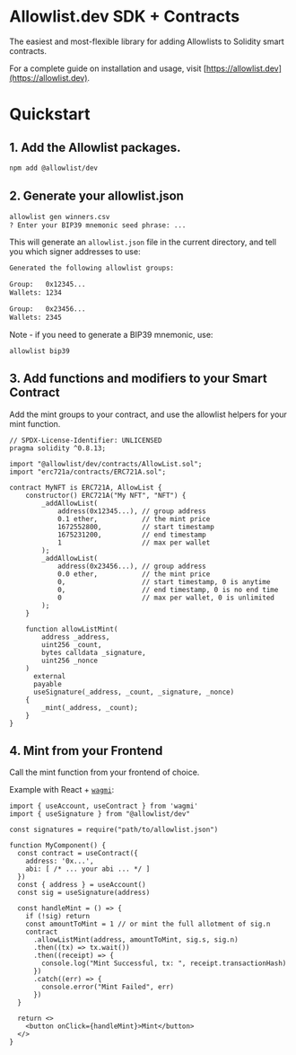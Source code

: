 # Allowlist.dev SDK + Contracts

The easiest and most-flexible library for adding Allowlists to Solidity smart  contracts.

For a complete guide on installation and usage, visit [https://allowlist.dev](https://allowlist.dev).

# Quickstart

## 1. Add the Allowlist packages.

```sh
npm add @allowlist/dev
```

## 2. Generate your allowlist.json

```sh
allowlist gen winners.csv 
? Enter your BIP39 mnemonic seed phrase: ...
```

This will generate an `allowlist.json` file in the current directory, and tell you which signer addresses to use:

```sh
Generated the following allowlist groups:

Group:   0x12345...
Wallets: 1234

Group:   0x23456...
Wallets: 2345
```

Note - if you need to generate a BIP39 mnemonic, use: 
```
allowlist bip39
```

## 3. Add functions and modifiers to your Smart Contract

Add the mint groups to your contract, and use the allowlist helpers for your mint function. 

```solidity
// SPDX-License-Identifier: UNLICENSED
pragma solidity ^0.8.13;

import "@allowlist/dev/contracts/AllowList.sol";
import "erc721a/contracts/ERC721A.sol";

contract MyNFT is ERC721A, AllowList {
    constructor() ERC721A("My NFT", "NFT") {
        _addAllowList(
            address(0x12345...), // group address
            0.1 ether,           // the mint price
            1672552800,          // start timestamp
            1675231200,          // end timestamp
            1                    // max per wallet
        );
        _addAllowList(
            address(0x23456...), // group address
            0.0 ether,           // the mint price
            0,                   // start timestamp, 0 is anytime
            0,                   // end timestamp, 0 is no end time
            0                    // max per wallet, 0 is unlimited
        );
    }

    function allowListMint(
        address _address,
        uint256 _count,
        bytes calldata _signature,
        uint256 _nonce
    ) 
      external 
      payable 
      useSignature(_address, _count, _signature, _nonce) 
    {
        _mint(_address, _count);
    }
}
```

## 4. Mint from your Frontend

Call the mint function from your frontend of choice.

Example with React + [`wagmi`](https://wagmi.sh):

```tsx
import { useAccount, useContract } from 'wagmi'
import { useSignature } from "@allowlist/dev"

const signatures = require("path/to/allowlist.json")
 
function MyComponent() {
  const contract = useContract({
    address: '0x...',
    abi: [ /* ... your abi ... */ ] 
  })
  const { address } = useAccount()
  const sig = useSignature(address)
  
  const handleMint = () => {
    if (!sig) return
    const amountToMint = 1 // or mint the full allotment of sig.n
    contract
      .allowListMint(address, amountToMint, sig.s, sig.n)
      .then((tx) => tx.wait())
      .then((receipt) => {
        console.log("Mint Successful, tx: ", receipt.transactionHash)
      })
      .catch((err) => {
        console.error("Mint Failed", err)
      })
  }

  return <>
    <button onClick={handleMint}>Mint</button>
  </>
}
```